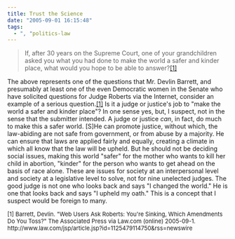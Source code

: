 ```yaml
---
title: Trust the Science
date: "2005-09-01 16:15:48"
tags:
  - ", "politics-law
---
```

<blockquote>If, after 30 years on the Supreme Court, one of your grandchildren asked you what you had done to make the world a safer and kinder place, what would you hope to be able to answer?<a href="http://www.law.com/jsp/article.jsp?id=1125479114750&rss=newswire">[1]</a></blockquote>  <p>The above represents one of the questions that Mr. Devlin Barrett, and presumably at least one of the even Democratic women in the Senate who have solicited questions for Judge Roberts via the Internet, consider an example of a serious question.<a href="http://www.law.com/jsp/article.jsp?id=1125479114750&rss=newswire">[1]</a> Is it a judge or justice's job to "make the world a safer and kinder place"?  In one sense yes, but, I suspect, not in the sense that the submitter intended.  A judge or justice <em>can</em>, in fact, do much to make this a safer world.  [S]He can promote justice, without which, the law-abiding are not safe from government, or from abuse by a majority.  He can ensure that laws are applied fairly and equally, creating a climate in which all know that the law will be upheld. But he should not be deciding social issues, making this world "safer" for the mother who wants to kill her child in abortion, "kinder" for the person who wants to get ahead on the basis of race alone.  These are issues for society at an interpersonal level and society at a legislative level to solve, not for nine unelected judges.  The good judge is not one who looks back and says "I changed the world."  He is one that looks back and says "I upheld my oath." This is a concept that I suspect would be foreign to many.</p>  <font size="-1"> [1] Barrett, Devlin.  "Web Users Ask Roberts: You're Sinking, Which Amendments Do You Toss?" The Associated Press via Law.com (online) 2005-09-1. http://www.law.com/jsp/article.jsp?id=1125479114750&rss=newswire </font>

